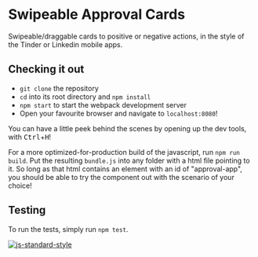 # Swipeable Approval Cards

Swipeable/draggable cards to positive or negative actions, in the style of the Tinder or Linkedin mobile apps.

## Checking it out

- `git clone` the repository
- `cd` into its root directory and `npm install`
- `npm start` to start the webpack development server
- Open your favourite browser and navigate to `localhost:8080`!

You can have a little peek behind the scenes by opening up the dev tools, with <kbd>Ctrl</kbd>+<kbd>H</kbd>!

For a more optimized-for-production build of the javascript, run `npm run build`. Put the resulting `bundle.js` into any folder with a html file pointing to it. So long as that html contains an element with an id of "approval-app", you should be able to try the component out with the scenario of your choice!

## Testing

To run the tests, simply run `npm test`.

[![js-standard-style](https://img.shields.io/badge/code%20style-standard-brightgreen.svg)](http://standardjs.com/)
